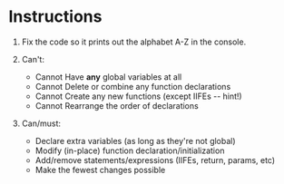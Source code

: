 # Instructions

1. Fix the code so it prints out the alphabet A-Z in the console.

2. Can't:
	- Cannot Have **any** global variables at all
	- Cannot Delete or combine any function declarations
	- Cannot Create any new functions (except IIFEs -- hint!)
	- Cannot Rearrange the order of declarations

3. Can/must:
	- Declare extra variables (as long as they're not global)
	- Modify (in-place) function declaration/initialization
	- Add/remove statements/expressions (IIFEs, return, params, etc)
	- Make the fewest changes possible
